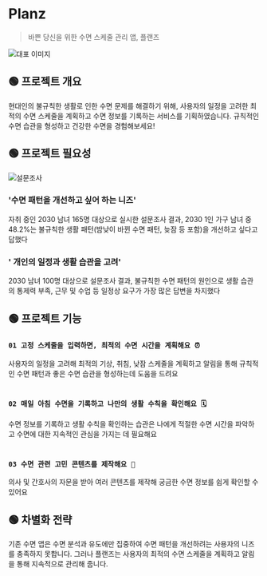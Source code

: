 # Planz
> 바쁜 당신을 위한 수면 스케줄 관리 앱, 플랜즈

![대표 이미지](https://github.com/user-attachments/assets/06689eb2-2cca-45c5-a63e-2443b8663d90)

## 🟢 프로젝트 개요

현대인의 불규칙한 생활로 인한 수면 문제를 해결하기 위해, 사용자의 일정을 고려한 최적의 수면 스케줄을 계획하고 수면 정보를 기록하는 서비스를 기획하였습니다. 규칙적인 수면 습관을 형성하고 건강한 수면을 경험해보세요!

## 🟢 프로젝트 필요성

![설문조사](https://github.com/user-attachments/assets/b82c9755-b1e7-4b04-9a78-d429c1627619)
### '수면 패턴을 개선하고 싶어 하는 니즈'
자취 중인 2030 남녀 165명 대상으로 실시한 설문조사 결과, 2030 1인 가구 남녀 중 48.2%는 불규칙한 생활 패턴(밤낮이 바뀐 수면 패턴, 늦잠 등 포함)을 개선하고 싶다고 답했다
### ' 개인의 일정과 생활 습관을 고려'
2030 남녀 100명 대상으로 설문조사 결과, 불규칙한 수면 패턴의 원인으로 생활 습관의 통제력 부족, 근무 및 수업 등 일정상 요구가 가장 많은 답변을 차지했다

## 🟢 프로젝트 기능

### `01 고정 스케줄을 입력하면, 최적의 수면 시간을 계획해요 ⏰`
사용자의 일정을 고려해 최적의 기상, 취침, 낮잠 스케줄을 계획하고 알림을 통해 규칙적인 수면 패턴과 좋은 수면 습관을 형성하는데 도움을 드려요
<br/>
<br/>
### `02 매일 아침 수면을 기록하고 나만의 생활 수칙을 확인해요 🗓️`
수면 정보를 기록하고 생활 수칙을 확인하는 습관은 나에게 적절한 수면 시간을 파악하고 수면에 대한 지속적인 관심을 가지는 데 필요해요
<br/>
<br/>
### `03 수면 관련 고민 콘텐츠를 제작해요 💭`
의사 및 간호사의 자문을 받아 여러 콘텐츠를 제작해 궁금한 수면 정보를 쉽게 확인할 수 있어요

## 🟢 차별화 전략

기존 수면 앱은 수면 분석과 유도에만 집중하여 수면 패턴을 개선하려는 사용자의 니즈를 충족하지 못합니다. 그러나 플랜즈는 사용자의 최적의 수면 스케줄을 계획하고 알림을 통해 지속적으로 관리해 줍니다.
